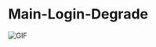# Main-Login-Degrade
<img src="https://i.imgur.com/yeujVP8.jpg" alt="GIF" data-canonical-src="" style="max-width: 50%;">

